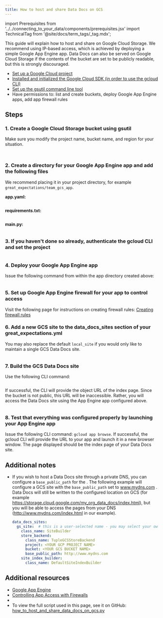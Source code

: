 ```yaml
---
title: How to host and share Data Docs on GCS
---
```

import Prerequisites from '../../connecting_to_your_data/components/prerequisites.jsx'
import TechnicalTag from '@site/docs/term_tags/_tag.mdx';

This guide will explain how to host and share <TechnicalTag relative="../../../" tag="data_docs" text="Data Docs" /> on Google Cloud Storage. We recommend using IP-based access, which is achieved by deploying a simple Google App Engine app. Data Docs can also be served on Google Cloud Storage if the contents of the bucket are set to be publicly readable, but this is strongly discouraged.

<Prerequisites>

- [Set up a Google Cloud project](https://cloud.google.com/resource-manager/docs/creating-managing-projects)
- [Installed and initialized the Google Cloud SDK (in order to use the gcloud CLI)](https://cloud.google.com/sdk/docs/quickstarts)
- [Set up the gsutil command line tool](https://cloud.google.com/storage/docs/gsutil_install)
- Have permissions to: list and create buckets, deploy Google App Engine apps, add app firewall rules

</Prerequisites>

## Steps

### 1. Create a Google Cloud Storage bucket using gsutil

Make sure you modify the project name, bucket name, and region for your situation.

```bash name="tests/integration/docusaurus/setup/configuring_data_docs/how_to_host_and_share_data_docs_on_gcs.py create bucket command"
```

```bash name="tests/integration/docusaurus/setup/configuring_data_docs/how_to_host_and_share_data_docs_on_gcs.py create bucket output"
```

### 2. Create a directory for your Google App Engine app and add the following files

We recommend placing it in your project directory, for example ``great_expectations/team_gcs_app``.

**app.yaml:**

```yaml name="tests/integration/docusaurus/setup/configuring_data_docs/how_to_host_and_share_data_docs_on_gcs.py app yaml"
```

**requirements.txt:**

```yaml name="tests/integration/docusaurus/setup/configuring_data_docs/how_to_host_and_share_data_docs_on_gcs.py requirements.txt"
```

**main.py:**

```python name="tests/integration/docusaurus/setup/configuring_data_docs/how_to_host_and_share_data_docs_on_gcs.py imports"
```

### 3. If you haven't done so already, authenticate the gcloud CLI and set the project

```bash name="tests/integration/docusaurus/setup/configuring_data_docs/how_to_host_and_share_data_docs_on_gcs.py gcloud login and set project"
```

### 4. Deploy your Google App Engine app

Issue the following <TechnicalTag relative="../../../" tag="cli" text="CLI" /> command from within the app directory created above:

```bash name="tests/integration/docusaurus/setup/configuring_data_docs/how_to_host_and_share_data_docs_on_gcs.py gcloud app deploy"
```

### 5. Set up Google App Engine firewall for your app to control access

Visit the following page for instructions on creating firewall rules: [Creating firewall rules](https://cloud.google.com/appengine/docs/standard/python3/creating-firewalls)

### 6. Add a new GCS site to the data_docs_sites section of your great_expectations.yml

You may also replace the default ``local_site`` if you would only like to maintain a single GCS Data Docs site.

```yaml name="tests/integration/docusaurus/setup/configuring_data_docs/how_to_host_and_share_data_docs_on_gcs.py data docs sites yaml"
```

### 7. Build the GCS Data Docs site

Use the following CLI command: 

```bash name="tests/integration/docusaurus/setup/configuring_data_docs/how_to_host_and_share_data_docs_on_gcs.py build data docs command"
```

If successful, the CLI will provide the object URL of the index page. Since the bucket is not public, this URL will be inaccessible. Rather, you will access the Data Docs site using the App Engine app configured above.

```bash name="tests/integration/docusaurus/setup/configuring_data_docs/how_to_host_and_share_data_docs_on_gcs.py build data docs output"
```

### 8. Test that everything was configured properly by launching your App Engine app

Issue the following CLI command: ``gcloud app browse``. If successful, the gcloud CLI will provide the URL to your app and launch it in a new browser window. The page displayed should be the index page of your Data Docs site.


## Additional notes

- If you wish to host a Data Docs site through a private DNS, you can configure a ``base_public_path`` for the <TechnicalTag relative="../../../" tag="data_docs_store" text="Data Docs Store" />.  The following example will configure a GCS site with the ``base_public_path`` set to www.mydns.com .  Data Docs will still be written to the configured location on GCS (for example https://storage.cloud.google.com/my_org_data_docs/index.html), but you will be able to access the pages from your DNS (http://www.mydns.com/index.html in our example).

  ```yaml
  data_docs_sites:
    gs_site:  # this is a user-selected name - you may select your own
      class_name: SiteBuilder
      store_backend:
        class_name: TupleGCSStoreBackend
        project: <YOUR GCP PROJECT NAME>
        bucket: <YOUR GCS BUCKET NAME>
        base_public_path: http://www.mydns.com
      site_index_builder:
        class_name: DefaultSiteIndexBuilder
  ```

## Additional resources

- [Google App Engine](https://cloud.google.com/appengine/docs/standard/python3)
- [Controlling App Access with Firewalls](https://cloud.google.com/appengine/docs/standard/python3/creating-firewalls)
- <TechnicalTag tag="data_docs" text="Data Docs"/>
- To view the full script used in this page, see it on GitHub: [how_to_host_and_share_data_docs_on_gcs.py](https://github.com/great-expectations/great_expectations/tree/develop/tests/integration/docusaurus/setup/configuring_data_docs/how_to_host_and_share_data_docs_on_gcs.py)

